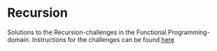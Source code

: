 Recursion
=========
Solutions to the Recursion-challenges in the Functional Programming-domain. Instructions for the challenges can be found [here](https://www.hackerrank.com/domains/fp/recursion)